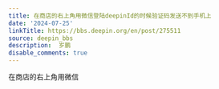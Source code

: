 ```yaml
---
title: 在商店的右上角用微信登陆deepinId的时候验证码发送不到手机上
date: '2024-07-25'
linkTitle: https://bbs.deepin.org/en/post/275511
source: deepin_bbs
description:  岁鹏 
disable_comments: true
---
```

在商店的右上角用微信
